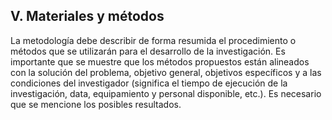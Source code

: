## V. Materiales y métodos

<!--
La metodología debe describir de forma resumida el procedimiento o métodos que se 
utilizarán para el desarrollo de la investigación. Es importante que se muestre que los 
métodos propuestos están alineados con la solución del problema, objetivo general,
objetivos específicos y a las condiciones del investigador (significa el tiempo de ejecución 
de la investigación, data, equipamiento y personal disponible, etc.). Es necesario que se 
mencione los posibles resultados.
-->

La metodología debe describir de forma resumida el procedimiento o métodos que se 
utilizarán para el desarrollo de la investigación. Es importante que se muestre que los 
métodos propuestos están alineados con la solución del problema, objetivo general,
objetivos específicos y a las condiciones del investigador (significa el tiempo de ejecución 
de la investigación, data, equipamiento y personal disponible, etc.). Es necesario que se 
mencione los posibles resultados.
